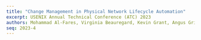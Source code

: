 ```yaml
---
title: "Change Management in Physical Network Lifecycle Automation"
excerpt: USENIX Annual Technical Conference (ATC) 2023
authors: Mohammad Al-Fares, Virginia Beauregard, Kevin Grant, Angus Griffith, Quan Leng, Alexander Lin, <strong>Zhuotao Liu</strong>, Bill Martinusen, Nikil Mehta, Jeffrey Mogul, Andrew Narver, Anshul Nigham, Sean Smith, Amin Vahdat
seq: 2023-4
---
```

